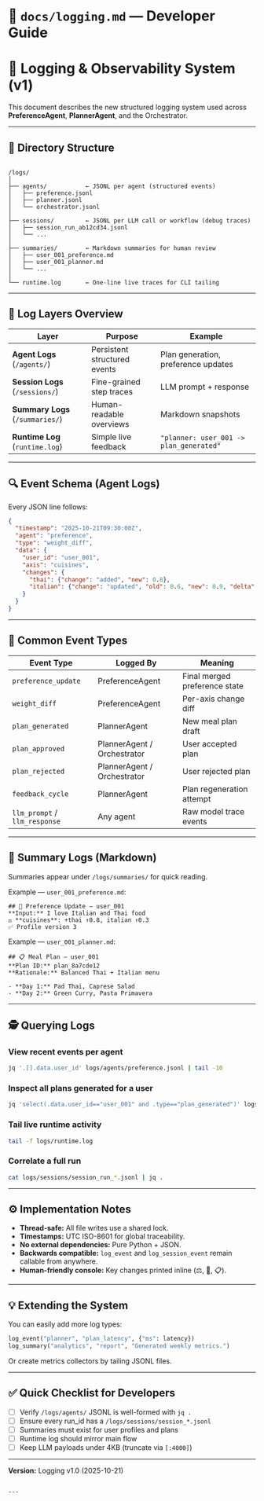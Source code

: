 # 📘 `docs/logging.md` — Developer Guide

# 🧭 Logging & Observability System (v1)

This document describes the new structured logging system used across **PreferenceAgent**, **PlannerAgent**, and the Orchestrator.

---

## 📂 Directory Structure

```

/logs/
│
├── agents/           ← JSONL per agent (structured events)
│   ├── preference.jsonl
│   ├── planner.jsonl
│   └── orchestrator.jsonl
│
├── sessions/         ← JSONL per LLM call or workflow (debug traces)
│   ├── session_run_ab12cd34.jsonl
│   └── ...
│
├── summaries/        ← Markdown summaries for human review
│   ├── user_001_preference.md
│   ├── user_001_planner.md
│   └── ...
│
└── runtime.log       ← One-line live traces for CLI tailing

````

---

## 🧱 Log Layers Overview

| Layer | Purpose | Example |
|-------|----------|---------|
| **Agent Logs** (`/agents/`) | Persistent structured events | Plan generation, preference updates |
| **Session Logs** (`/sessions/`) | Fine-grained step traces | LLM prompt + response |
| **Summary Logs** (`/summaries/`) | Human-readable overviews | Markdown snapshots |
| **Runtime Log** (`runtime.log`) | Simple live feedback | `"planner: user_001 -> plan_generated"` |

---

## 🔍 Event Schema (Agent Logs)

Every JSON line follows:
```json
{
  "timestamp": "2025-10-21T09:30:00Z",
  "agent": "preference",
  "type": "weight_diff",
  "data": {
    "user_id": "user_001",
    "axis": "cuisines",
    "changes": {
      "thai": {"change": "added", "new": 0.8},
      "italian": {"change": "updated", "old": 0.6, "new": 0.9, "delta": 0.3}
    }
  }
}
````

---

## 📑 Common Event Types

| Event Type                    | Logged By                   | Meaning                       |
| ----------------------------- | --------------------------- | ----------------------------- |
| `preference_update`           | PreferenceAgent             | Final merged preference state |
| `weight_diff`                 | PreferenceAgent             | Per-axis change diff          |
| `plan_generated`              | PlannerAgent                | New meal plan draft           |
| `plan_approved`               | PlannerAgent / Orchestrator | User accepted plan            |
| `plan_rejected`               | PlannerAgent / Orchestrator | User rejected plan            |
| `feedback_cycle`              | PlannerAgent                | Plan regeneration attempt     |
| `llm_prompt` / `llm_response` | Any agent                   | Raw model trace events        |

---

## 🧠 Summary Logs (Markdown)

Summaries appear under `/logs/summaries/` for quick reading.

Example — `user_001_preference.md`:

```
## 🧠 Preference Update — user_001
**Input:** I love Italian and Thai food  
⚖️ **cuisines**: +thai ↑0.8, italian ↑0.3  
✅ Profile version 3
```

Example — `user_001_planner.md`:

```
## 📋 Meal Plan — user_001
**Plan ID:** plan_8a7cde12
**Rationale:** Balanced Thai + Italian menu

- **Day 1:** Pad Thai, Caprese Salad
- **Day 2:** Green Curry, Pasta Primavera
```

---

## 🕵️ Querying Logs

### View recent events per agent

```bash
jq '.[].data.user_id' logs/agents/preference.jsonl | tail -10
```

### Inspect all plans generated for a user

```bash
jq 'select(.data.user_id=="user_001" and .type=="plan_generated")' logs/agents/planner.jsonl
```

### Tail live runtime activity

```bash
tail -f logs/runtime.log
```

### Correlate a full run

```bash
cat logs/sessions/session_run_*.jsonl | jq .
```

---

## ⚙️ Implementation Notes

* **Thread-safe:** All file writes use a shared lock.
* **Timestamps:** UTC ISO-8601 for global traceability.
* **No external dependencies:** Pure Python + JSON.
* **Backwards compatible:** `log_event` and `log_session_event` remain callable from anywhere.
* **Human-friendly console:** Key changes printed inline (⚖️, 🧠, 📋).

---

## 💡 Extending the System

You can easily add more log types:

```python
log_event("planner", "plan_latency", {"ms": latency})
log_summary("analytics", "report", "Generated weekly metrics.")
```

Or create metrics collectors by tailing JSONL files.

---

## ✅ Quick Checklist for Developers

* [ ] Verify `/logs/agents/` JSONL is well-formed with `jq .`
* [ ] Ensure every run_id has a `/logs/sessions/session_*.jsonl`
* [ ] Summaries must exist for user profiles and plans
* [ ] Runtime log should mirror main flow
* [ ] Keep LLM payloads under 4KB (truncate via `[:4000]`)

---

**Version:** Logging v1.0 (2025-10-21)
```

---
